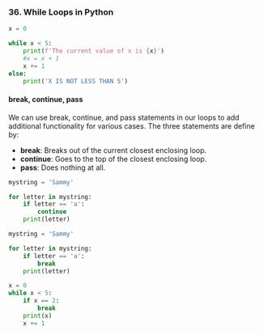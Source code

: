 ### 36. While Loops in Python

```python
x = 0

while x < 5:
    print(f'The current value of x is {x}')
    #x = x + 1
    x += 1
else:
    print('X IS NOT LESS THAN 5')
```

#### break, continue, pass

We can use break, continue, and pass statements in our loops to add additional functionality for various cases. The three statements are define by:

- **break**: Breaks out of the current closest enclosing loop.
- **continue**: Goes to the top of the closest enclosing loop.
- **pass**: Does nothing at all.

```python
mystring = 'Sammy'

for letter in mystring:
    if letter == 'a':
        continue
    print(letter)
```

```python
mystring = 'Sammy'

for letter in mystring:
    if letter == 'a':
        break
    print(letter)
```

```python
x = 0
while x < 5:
    if x == 2:
        break
    print(x)
    x += 1
```
